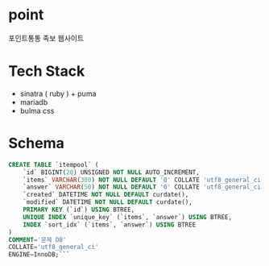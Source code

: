 # point
포인트통통 족보 웹사이트

# Tech Stack
* sinatra ( ruby ) + puma
* mariadb
* bulma css

# Schema

```SQL
CREATE TABLE `itempool` (
	`id` BIGINT(20) UNSIGNED NOT NULL AUTO_INCREMENT,
	`items` VARCHAR(300) NOT NULL DEFAULT '0' COLLATE 'utf8_general_ci',
	`answer` VARCHAR(50) NOT NULL DEFAULT '0' COLLATE 'utf8_general_ci',
	`created` DATETIME NOT NULL DEFAULT curdate(),
	`modified` DATETIME NOT NULL DEFAULT curdate(),
	PRIMARY KEY (`id`) USING BTREE,
	UNIQUE INDEX `unique_key` (`items`, `answer`) USING BTREE,
	INDEX `sort_idx` (`items`, `answer`) USING BTREE
)
COMMENT='문제 DB'
COLLATE='utf8_general_ci'
ENGINE=InnoDB;```
